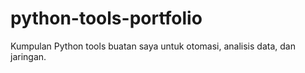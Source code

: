 # python-tools-portfolio
Kumpulan Python tools buatan saya untuk otomasi, analisis data, dan jaringan.

